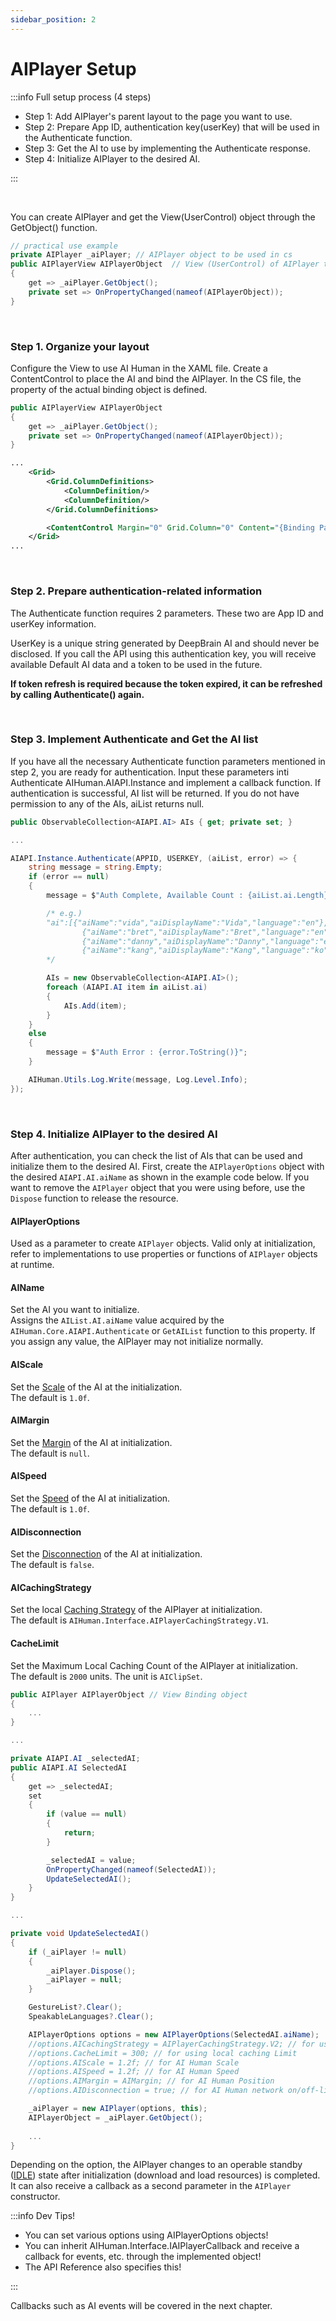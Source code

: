 ```yaml
---
sidebar_position: 2
---
```


# AIPlayer Setup

:::info Full setup process (4 steps)

- Step 1: Add AIPlayer's parent layout to the page you want to use.
- Step 2: Prepare App ID, authentication key(userKey) that will be used in the Authenticate function.
- Step 3: Get the AI to use by implementing the Authenticate response.
- Step 4: Initialize AIPlayer to the desired AI.

:::

<br/>

You can create AIPlayer and get the View(UserControl) object through the GetObject() function.

```csharp
// practical use example
private AIPlayer _aiPlayer;	// AIPlayer object to be used in cs
public AIPlayerView AIPlayerObject	// View (UserControl) of AIPlayer to be used in xaml
{
    get => _aiPlayer.GetObject();
    private set => OnPropertyChanged(nameof(AIPlayerObject));
}
```


<br/>

### Step 1. Organize your layout

Configure the View to use AI Human in the XAML file. Create a ContentControl to place the AI and bind the AIPlayer. In the CS file, the property of the actual binding object is defined.

```csharp
public AIPlayerView AIPlayerObject
{
    get => _aiPlayer.GetObject();
    private set => OnPropertyChanged(nameof(AIPlayerObject));
}
```

```xml
...
	<Grid>
        <Grid.ColumnDefinitions>
            <ColumnDefinition/>
            <ColumnDefinition/>
        </Grid.ColumnDefinitions>

        <ContentControl Margin="0" Grid.Column="0" Content="{Binding Path=AIPlayerObject}" />
    </Grid>
...
```


<br/>

### Step 2. Prepare authentication-related information

The Authenticate function requires 2 parameters. These two are App ID and userKey information.

UserKey is a unique string generated by DeepBrain AI and should never be disclosed. If you call the API using this authentication key, you will receive available Default AI data and a token to be used in the future.

**If token refresh is required because the token expired, it can be refreshed by calling Authenticate() again.**


<br/>

### Step 3. Implement Authenticate and Get the AI list

If you have all the necessary Authenticate function parameters mentioned in step 2, you are ready for authentication. Input these parameters inti Authenticate AIHuman.AIAPI.Instance and implement a callback function. If authentication is successful, AI list will be returned. If you do not have permission to any of the AIs, aiList returns null.

```csharp
public ObservableCollection<AIAPI.AI> AIs { get; private set; }

...

AIAPI.Instance.Authenticate(APPID, USERKEY, (aiList, error) => {
    string message = string.Empty;
    if (error == null)
    {
        message = $"Auth Complete, Available Count : {aiList.ai.Length}";

        /* e.g.)
        "ai":[{"aiName":"vida","aiDisplayName":"Vida","language":"en"},
                {"aiName":"bret","aiDisplayName":"Bret","language":"en"},
                {"aiName":"danny","aiDisplayName":"Danny","language":"en"},
                {"aiName":"kang","aiDisplayName":"Kang","language":"ko"}]
        */

        AIs = new ObservableCollection<AIAPI.AI>();
        foreach (AIAPI.AI item in aiList.ai)
        {
            AIs.Add(item);
        }
    }
    else
    {
        message = $"Auth Error : {error.ToString()}";
    }

    AIHuman.Utils.Log.Write(message, Log.Level.Info);
});
```


<br/>

### Step 4. Initialize AIPlayer to the desired AI

After authentication, you can check the list of AIs that can be used and initialize them to the desired AI. First, create the `AIPlayerOptions` object with the desired `AIAPI.AI.aiName` as shown in the example code below. If you want to remove the `AIPlayer` object that you were using before, use the `Dispose` function to release the resource.

#### AIPlayerOptions 
Used as a parameter to create `AIPlayer` objects. Valid only at initialization, refer to implementations to use properties or functions of `AIPlayer` objects at runtime.

#### AIName
Set the AI you want to initialize.  
Assigns the `AIList.AI.aiName` value acquired by the `AIHuman.Core.AIAPI.Authenticate` or `GetAIList` function to this property.
If you assign any value, the AIPlayer may not initialize normally.

#### AIScale
Set the [Scale](../aiplayer/other-features) of the AI at the initialization.  
The default is `1.0f`.

#### AIMargin
Set the [Margin](../aiplayer/other-features) of the AI at initialization.  
The default is `null`.

#### AISpeed
Set the [Speed](../aiplayer/advanced-features#change-ai-speech-rate) of the AI at initialization.  
The default is `1.0f`.

#### AIDisconnection
Set the [Disconnection](../aiplayer/other-features#disconnect-from-ai) of the AI at initialization.  
The default is `false`.

#### AICachingStrategy
Set the local [Caching Strategy](../aiplayer/basic-features#local-caching) of the AIPlayer at initialization.  
The default is `AIHuman.Interface.AIPlayerCachingStrategy.V1`.

#### CacheLimit
Set the Maximum Local Caching Count of the AIPlayer at initialization.  
The default is `2000` units. The unit is `AIClipSet`.

```csharp
public AIPlayer AIPlayerObject // View Binding object
{
    ...
}

...

private AIAPI.AI _selectedAI;
public AIAPI.AI SelectedAI
{
    get => _selectedAI;
    set
    {
        if (value == null)
        {
            return;
        }

        _selectedAI = value;
        OnPropertyChanged(nameof(SelectedAI));
        UpdateSelectedAI();
    }
}

...

private void UpdateSelectedAI()
{
   	if (_aiPlayer != null)
    {
        _aiPlayer.Dispose();
        _aiPlayer = null;
    }

    GestureList?.Clear();
    SpeakableLanguages?.Clear();

    AIPlayerOptions options = new AIPlayerOptions(SelectedAI.aiName);
    //options.AICachingStrategy = AIPlayerCachingStrategy.V2; // for using local caching
    //options.CacheLimit = 300; // for using local caching Limit
    //options.AIScale = 1.2f; // for AI Human Scale
    //options.AISpeed = 1.2f; // for AI Human Speed
    //options.AIMargin = AIMargin; // for AI Human Position
    //options.AIDisconnection = true; // for AI Human network on/off-line

    _aiPlayer = new AIPlayer(options, this);
    AIPlayerObject = _aiPlayer.GetObject();     
    
    ...
}
```

Depending on the option, the AIPlayer changes to an operable standby ([IDLE](../../../aihuman/windows-sdk/apis/aiplayerstate)) state after initialization (download and load resources) is completed. It can also receive a callback as a second parameter in the `AIPlayer` constructor.

:::info Dev Tips!

- You can set various options using AIPlayerOptions objects!
- You can inherit AIHuman.Interface.IAIPlayerCallback and receive a callback for events, etc. through the implemented object!
- The API Reference also specifies this!

:::

Callbacks such as AI events will be covered in the next chapter.
